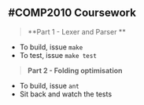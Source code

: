 #COMP2010 Coursework
--------------------------------------------

>**Part 1 - Lexer and Parser **
 - To build, issue `make`
 - To test, issue `make test`

>**Part 2 - Folding optimisation**
 - To build, issue `ant`
 - Sit back and watch the tests